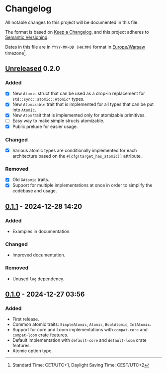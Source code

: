 # Changelog

All notable changes to this project will be documented in this file.

The format is based on [Keep a Changelog](https://keepachangelog.com/en/1.1.0/),
and this project adheres to [Semantic Versioning](https://semver.org/spec/v2.0.0.html).

Dates in this file are in `YYYY-MM-DD (HH:MM)` format in [Europe/Warsaw] timezone[^1].

[Europe/Warsaw]: https://en.wikipedia.org/wiki/Europe/Warsaw
[^1]: Standard Time: CET/UTC+1, Daylight Saving Time: CEST/UTC+2

## [Unreleased] 0.2.0

### Added

- [x] New `Atomic` struct that can be used as a drop-in replacement for
  `std::sync::atomic::Atomic*` types.
- [x] New `Atomizable` trait that is implemented for all types that can be
  put into `Atomic`.
- [x] New `Atom` trait that is implemented only for atomizable primitives.
- [ ] Easy way to make simple structs atomizable.
- [x] Public prelude for easier usage.

### Changed

- [x] Various atomic types are conditionally implemented for each architecture
  based on the `#[cfg(target_has_atomic)]` attribute.

### Removed

- [x] Old `XAtomic` traits.
- [x] Support for multiple implementations at once in order to simplify the
  codebase and usage.

## [0.1.1] - 2024-12-28 14:20

### Added

- Examples in documentation.

### Changed

- Improved documentation.

### Removed

- Unused `log` dependency.

## [0.1.0] - 2024-12-27 03:56

### Added

- First release.
- Common atomic traits: `SimpleAtomic`, `Atomic`, `BoolAtomic`, `IntAtomic`.
- Support for core and Loom implementations with `compat-core` and `compat-loom` crate features.
- Default implementation with `default-core` and `default-loom` crate features.
- Atomic option type.

[unreleased]: https://github.com/TheChilliPL/atomiq/compare/v0.1.1...HEAD
[0.1.1]: https://github.com/TheChilliPL/atomiq/compare/v0.1.0...v0.1.1
[0.1.0]: https://github.com/TheChilliPL/atomiq/releases/tag/v0.1.0